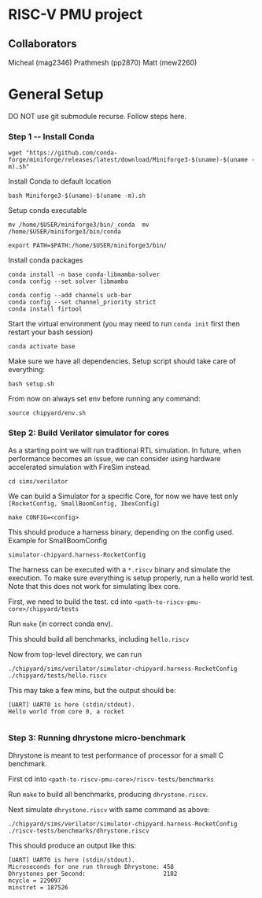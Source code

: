 # RISC-V PMU project

## Collaborators

Micheal (mag2346)
Prathmesh (pp2870)
Matt (mew2260)


# General Setup

DO NOT use git submodule recurse. Follow steps here.



### Step 1 -- Install Conda

```
wget "https://github.com/conda-forge/miniforge/releases/latest/download/Miniforge3-$(uname)-$(uname -m).sh"
```

Install Conda to default location
```
bash Miniforge3-$(uname)-$(uname -m).sh
```

Setup conda executable
```
mv /home/$USER/miniforge3/bin/_conda  mv /home/$USER/miniforge3/bin/conda
```

```
export PATH=$PATH:/home/$USER/miniforge3/bin/
```

Install conda packages

```
conda install -n base conda-libmamba-solver
conda config --set solver libmamba

conda config --add channels ucb-bar
conda config --set channel_priority strict
conda install firtool
```

Start the virtual environment (you may need to run `conda init` first then restart your bash session)

```
conda activate base
```


Make sure we have all dependencies.
Setup script should take care of everything: 

```
bash setup.sh
```

From now on always set env before running any command:
```
source chipyard/env.sh
```

### Step 2: Build Verilator simulator for cores

As a starting point we will run traditional RTL simulation. In future, when performance becomes an issue, we can consider using hardware accelerated simulation with FireSim instead.


```
cd sims/verilator
```

We can build a Simulator for a specific Core, for now we have test only `[RocketConfig, SmallBoomConfig, IbexConfig]`

```
make CONFIG=<config>
```

This should produce a harness binary, depending on the config used. Example for SmallBoomConfig

```
simulator-chipyard.harness-RocketConfig
```

The harness can be executed with a `*.riscv` binary and simulate the execution. To make sure everything is setup properly, run a hello world test. Note that this does not work for simulating Ibex core.


First, we need to build the test. cd into `<path-to-riscv-pmu-core>/chipyard/tests`

Run `make` (in correct conda env).

This should build all benchmarks, including `hello.riscv`

Now from top-level directory, we can run


```
./chipyard/sims/verilator/simulator-chipyard.harness-RocketConfig ./chipyard/tests/hello.riscv
```

This may take a few mins, but the output should be: 

```
[UART] UART0 is here (stdin/stdout).
Hello world from core 0, a rocket


```


### Step 3: Running dhrystone micro-benchmark 

Dhrystone is meant to test performance of processor for a small C benchmark. 


First cd into `<path-to-riscv-pmu-core>/riscv-tests/benchmarks`

Run `make` to build all benchmarks, producing `dhrystone.riscv`.

Next simulate `dhrystone.riscv` with same command as above: 



```
./chipyard/sims/verilator/simulator-chipyard.harness-RocketConfig ./riscv-tests/benchmarks/dhrystone.riscv
```


This should produce an output like this: 

```
[UART] UART0 is here (stdin/stdout).
Microseconds for one run through Dhrystone: 458
Dhrystones per Second:                      2182
mcycle = 229097
minstret = 187526
```






















